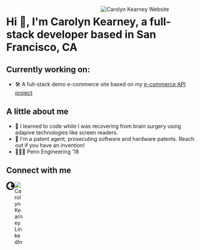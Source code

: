 [<img align="right" alt="Carolyn Kearney Website" width="50%" src="https://carolynkearney.me/media/landing/doodle.gif" />][website]

# Hi 👋, I'm Carolyn Kearney, a full-stack developer based in San Francisco, CA

## Currently working on:
- 🛠 A full-stack demo e-commerce site based on my [e-commerce API project](https://github.com/carokrny/e-commerce)

## A little about me

- 👀  I learned to code while I was recovering from brain surgery using adapive technologies like screen readers. 
- 📃  I'm a patent agent, prosecuting software and hardware patents. Reach out if you have an invention!
- 👩🏼‍🎓  Penn Engineering '18

## Connect with me

[<img align="left" alt="Carolyn Kearney Website" width="22px" src="https://raw.githubusercontent.com/iconic/open-iconic/master/svg/globe.svg" />][website]
[<img align="left" alt="Carolyn Kearney LinkedIn" width="22px" src="https://cdn.jsdelivr.net/npm/simple-icons@v3/icons/linkedin.svg" />][linkedin]

[website]: https://carolynkearney.me
[linkedin]: https://www.linkedin.com/in/carolyn-kearney/

